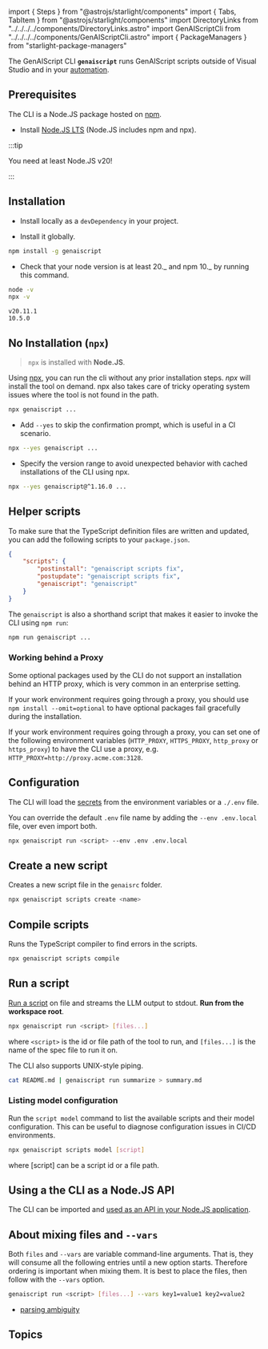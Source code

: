 import { Steps } from "@astrojs/starlight/components"
import { Tabs, TabItem } from "@astrojs/starlight/components"
import DirectoryLinks from "../../../../components/DirectoryLinks.astro"
import GenAIScriptCli from "../../../../components/GenAIScriptCli.astro"
import { PackageManagers } from "starlight-package-managers"

The GenAIScript CLI **`genaiscript`** runs GenAIScript scripts
outside of Visual Studio and in your [automation](/genaiscript/getting-started/automating-scripts).

<GenAIScriptCli args="..." />

## Prerequisites

The CLI is a Node.JS package hosted on [npm](https://www.npmjs.com/package/genaiscript).

- Install [Node.JS LTS](https://docs.npmjs.com/downloading-and-installing-node-js-and-npm) (Node.JS includes npm and npx).

:::tip

You need at least Node.JS v20!

:::

## Installation

- Install locally as a `devDependency` in your project.

<PackageManagers pkg="genaiscript" dev frame="none" />

- Install it globally.

```sh "-g"
npm install -g genaiscript
```

- Check that your node version is at least 20._ and npm 10._ by running this command.

```sh
node -v
npx -v
```

```text
v20.11.1
10.5.0
```

## No Installation (`npx`)

> `npx` is installed with **Node.JS**.

Using [npx](https://docs.npmjs.com/cli/v10/commands/npx),
you can run the cli without any prior installation steps.
_npx_ will install the tool on demand. npx also takes care of tricky operating
system issues where the tool is not found in the path.

```sh
npx genaiscript ...
```

- Add `--yes` to skip the confirmation prompt, which is useful in a CI scenario.

```sh "--yes"
npx --yes genaiscript ...
```

- Specify the version range to avoid unexpected behavior with cached installations of the CLI using npx.

```sh "@^1.16.0"
npx --yes genaiscript@^1.16.0 ...
```

## Helper scripts

To make sure that the TypeScript definition files are written and updated,
you can add the following scripts to your `package.json`.

```json title="package.json"
{
    "scripts": {
        "postinstall": "genaiscript scripts fix",
        "postupdate": "genaiscript scripts fix",
        "genaiscript": "genaiscript"
    }
}
```

The `genaiscript` is also a shorthand script that makes it easier to invoke the CLI
using `npm run`:

```sh
npm run genaiscript ...
```

### Working behind a Proxy

Some optional packages used by the CLI do not support an installation behind an HTTP proxy,
which is very common in an enterprise setting.

If your work environment requires going through a proxy,
you should use `npm install --omit=optional`
to have optional packages fail gracefully during the installation.

If your work environment requires going through a proxy,
you can set one of the following environment variables
(`HTTP_PROXY`, `HTTPS_PROXY`, `http_proxy` or `https_proxy`) to have the CLI use a proxy,
e.g. `HTTP_PROXY=http://proxy.acme.com:3128`.

## Configuration

The CLI will load the [secrets](/genaiscript/getting-started/configuration) from the environment variables or a `./.env` file.

You can override the default `.env` file name by adding the `--env .env.local` file,
over even import both.

```sh
npx genaiscript run <script> --env .env .env.local
```

## Create a new script

Creates a new script file in the `genaisrc` folder.

```sh
npx genaiscript scripts create <name>
```

## Compile scripts

Runs the TypeScript compiler to find errors in the scripts.

```sh
npx genaiscript scripts compile
```

## Run a script

[Run a script](/genaiscript/reference/cli/run) on file
and streams the LLM output to stdout. **Run from the workspace root**.

```sh
npx genaiscript run <script> [files...]
```

where `<script>` is the id or file path of the tool to run, and `[files...]` is the name of the spec file to run it on.

The CLI also supports UNIX-style piping.

```sh
cat README.md | genaiscript run summarize > summary.md
```

### Listing model configuration

Run the `script model` command to list the available scripts and their model configuration. This can be useful to diagnose configuration issues in CI/CD environments.

```sh
npx genaiscript scripts model [script]
```

where [script] can be a script id or a file path.

## Using a the CLI as a Node.JS API

The CLI can be imported and [used as an API in your Node.JS application](/genaiscript/reference/api).

## About mixing files and `--vars`

Both `files` and `--vars` are variable command-line arguments. That is, they will consume all the following
entries until a new option starts. Therefore ordering is important when mixing them. It is best to
place the files, then follow with the `--vars` option.

```sh
genaiscript run <script> [files...] --vars key1=value1 key2=value2
```

- [parsing ambiguity](https://github.com/tj/commander.js/blob/HEAD/docs/options-in-depth.md#parsing-ambiguity)

## Topics

<DirectoryLinks directory="reference/cli" />